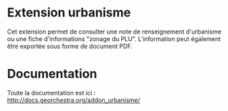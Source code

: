# Extension urbanisme

Cet extension permet de consulter une note de renseignement d'urbanisme ou une fiche d'informations
"zonage du PLU". L'information peut également être exportée sous forme de document PDF.

# Documentation

Toute la documentation est ici : http://docs.georchestra.org/addon_urbanisme/
